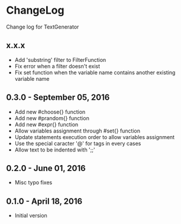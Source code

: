 # ChangeLog
Change log for TextGenerator

## x.x.x
- Add 'substring' filter to FilterFunction
- Fix error when a filter doesn't exist
- Fix set function when the variable name contains another existing variable name

## 0.3.0 - September 05, 2016

- Add new #choose{} function
- Add new #prandom{} function
- Add new #expr{} function
- Allow variables assignment through #set{} function
- Update statements execution order to allow variables assignment
- Use the special caracter '@' for tags in every cases
- Allow text to be indented with ';;'

## 0.2.0 - June 01, 2016

- Misc typo fixes

## 0.1.0 - April 18, 2016

- Initial version
